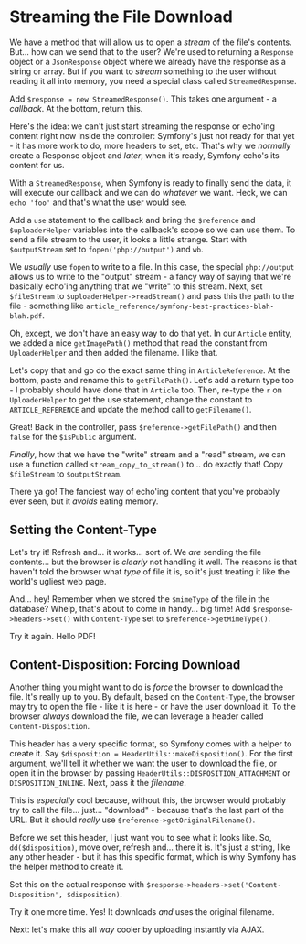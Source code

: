 # Streaming the File Download

We have a method that will allow us to open a *stream* of the file's contents. But...
how can we send that to the user? We're used to returning a `Response` object or
a `JsonResponse` object where we already have the response as a string or array.
But if you want to *stream* something to the user without reading it all into
memory, you need a special class called `StreamedResponse`.

Add `$response = new StreamedResponse()`. This takes one argument - a *callback*.
At the bottom, return this.

Here's the idea: we can't just start streaming the response or echo'ing content
right now inside the controller: Symfony's just not ready for that yet - it has
more work to do, more headers to set, etc. That's why we *normally* create a Response
object and *later*, when it's ready, Symfony echo's its content for us.

With a `StreamedResponse`, when Symfony is ready to finally send the data, it will
execute our callback and we can do *whatever* we want. Heck, we can
`echo 'foo'` and that's what the user would see.

Add a `use` statement to the callback and bring the `$reference` and `$uploaderHelper`
variables into the callback's scope so we can use them. To send a file stream
to the user, it looks a little strange. Start with `$outputStream` set to
`fopen('php://output')` and `wb`.

We *usually* use `fopen` to write to a file. In this case, the special `php://output`
allows us to write to the "output" stream - a fancy way of saying that we're basically
echo'ing anything that we "write" to this stream. Next, set `$fileStream` to
`$uploaderHelper->readStream()` and pass this the path to the file - something
like `article_reference/symfony-best-practices-blah-blah.pdf`.

Oh, except, we don't have an easy way to do that yet. In our `Article` entity, we
added a nice `getImagePath()` method that read the constant from `UploaderHelper`
and then added the filename. I like that.

Let's copy that and go do the exact same thing in `ArticleReference`. At the bottom,
paste and rename this to `getFilePath()`. Let's add a return type too - I probably
should have done that in `Article` too. Then, re-type the `r` on `UploaderHelper`
to get the use statement, change the constant to `ARTICLE_REFERENCE` and update
the method call to `getFilename()`.

Great! Back in the controller, pass `$reference->getFilePath()` and then `false`
for the `$isPublic` argument.

*Finally*, how that we have the "write" stream and a "read" stream, we can use
a function called `stream_copy_to_stream()` to... do exactly that! Copy
`$fileStream` to `$outputStream`.

There ya go! The fanciest way of echo'ing content that you've probably ever seen,
but it *avoids* eating memory.

## Setting the Content-Type

Let's try it! Refresh and... it works... sort of. We *are* sending the file
contents... but the browser is *clearly* not handling it well. The reasons is that
haven't told the browser what *type* of file it is, so it's just treating it like
the world's ugliest web page.

And... hey! Remember when we stored the `$mimeType` of the file in the database?
Whelp, that's about to come in handy... big time! Add
`$response->headers->set()` with `Content-Type` set to `$reference->getMimeType()`.

Try it again. Hello PDF!

## Content-Disposition: Forcing Download

Another thing you might want to do is *force* the browser to download the file. It's
really up to you. By default, based on the `Content-Type`, the browser may try to
open the file - like it is here - or have the user download it. To the browser
*always* download the file, we can leverage a header called
`Content-Disposition`.

This header has a very specific format, so Symfony comes with a helper to create
it. Say `$disposition = HeaderUtils::makeDisposition()`. For the first argument,
we'll tell it whether we want the user to download the file, or open it in the
browser by passing `HeaderUtils::DISPOSITION_ATTACHMENT` or `DISPOSITION_INLINE`.
Next, pass it the *filename*.

This is *especially* cool because, without this, the browser would probably try
to call the file... just... "download" - because that's the last part of the URL.
But it should *really* use `$reference->getOriginalFilename()`.

Before we set this header, I just want you to see what it looks like. So,
`dd($disposition)`, move over, refresh and... there it is. It's just a string, like
any other header - but it has this specific format, which is why Symfony has the
helper method to create it.

Set this on the actual response with
`$response->headers->set('Content-Disposition', $disposition)`.

Try it one more time. Yes! It downloads *and* uses the original filename.

Next: let's make this all *way* cooler by uploading instantly via AJAX.
